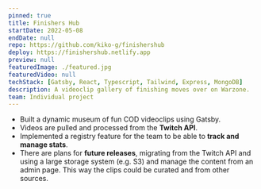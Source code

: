 ```yaml
---
pinned: true
title: Finishers Hub
startDate: 2022-05-08
endDate: null
repo: https://github.com/kiko-g/finishershub
deploy: https://finishershub.netlify.app
preview: null
featuredImage: ./featured.jpg
featuredVideo: null
techStack: [Gatsby, React, Typescript, Tailwind, Express, MongoDB]
description: A videoclip gallery of finishing moves over on Warzone.
team: Individual project
---
```


- Built a dynamic museum of fun COD videoclips using Gatsby.
- Videos are pulled and processed from the **Twitch API**.
- Implemented a registry feature for the team to be able to **track and manage stats**.
- There are plans for **future releases**, migrating from the Twitch API and using a large storage system (e.g. S3) and manage the content from an admin page. This way the clips could be curated and from other sources.
